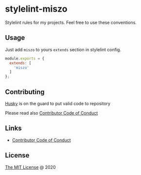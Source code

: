 # stylelint-miszo

Stylelint rules for my projects. Feel free to use these conventions.

## Usage

Just add `miszo` to yours `extends` section in stylelint config.
```javascript
module.exports = {
  extends: [
    'miszo'
  ]
};
```

## Contributing

[Husky](https://github.com/typicode/husky) is on the guard to put valid code to repository

Please read also [Contributor Code of Conduct](./CODE_OF_CONDUCT.md)

## Links

- [Contributor Code of Conduct](./CODE_OF_CONDUCT.md)

## License

[The MIT License](https://miszo.mit-license.org) @ 2020
